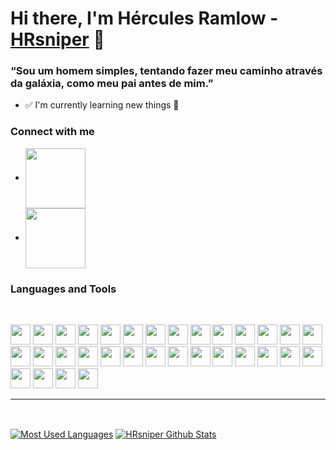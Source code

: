 # Hi there, I'm Hércules Ramlow - [HRsniper][github] 👋

### “Sou um homem simples, tentando fazer meu caminho através da galáxia, como meu pai antes de mim.”

- ✅ I'm currently learning new things 🤯

### Connect with me

- [<img align="center" width="96" src="https://img.shields.io/badge/linkedin-0A66C2?logo=linkedin&style=for-the-badge&logoColor=white" />][linkedin]
- [<img align="center" width="96" src="https://img.shields.io/badge/discord-5865F2?logo=discord&style=for-the-badge&logoColor=white" />][discord]

### Languages and Tools

<br />

[<img height="32" width="32" src="https://cdn.jsdelivr.net/gh/devicons/devicon/icons/vscode/vscode-original.svg" />][discord]
[<img height="32" width="32" src="https://cdn.jsdelivr.net/gh/devicons/devicon/icons/git/git-original.svg" />][github]
[<img height="32" width="32" src="https://cdn.jsdelivr.net/gh/devicons/devicon/icons/github/github-original.svg" />][github]
[<img height="32" width="32" src="https://cdn.jsdelivr.net/gh/devicons/devicon/icons/javascript/javascript-original.svg" />][github]
[<img height="32" width="32" src="https://cdn.jsdelivr.net/gh/devicons/devicon/icons/typescript/typescript-original.svg" />][github]
[<img height="32" width="32" src="https://cdn.jsdelivr.net/gh/devicons/devicon/icons/html5/html5-original.svg" />][github]
[<img height="32" width="32" src="https://cdn.jsdelivr.net/gh/devicons/devicon/icons/css3/css3-original.svg" />][github]
[<img height="32" width="32" src="https://cdn.jsdelivr.net/gh/devicons/devicon/icons/nodejs/nodejs-original.svg" />][github]
[<img height="32" width="32" src="https://cdn.jsdelivr.net/gh/devicons/devicon/icons/react/react-original.svg" />][github]
[<img height="32" width="32" src="https://cdn.jsdelivr.net/gh/devicons/devicon/icons/react/react-original.svg" />][react-native]
[<img height="32" width="32" src="https://cdn.jsdelivr.net/gh/devicons/devicon/icons/sass/sass-original.svg" />][github]
[<img height="32" width="32" src="https://cdn.jsdelivr.net/gh/devicons/devicon/icons/cplusplus/cplusplus-original.svg" />][github]
[<img height="32" width="32" src="https://www.msys2.org/logo.svg" />][git]
[<img height="32" width="32" src="https://cdn.jsdelivr.net/gh/devicons/devicon/icons/gcc/gcc-original.svg" />][github]
[<img height="32" width="32" src="https://cdn.jsdelivr.net/gh/devicons/devicon/icons/elixir/elixir-original.svg" />][github]
[<img height="32" width="32" src="https://cdn.jsdelivr.net/npm/simple-icons@v5/icons/markdown.svg" />][github]
[<img height="32" width="32" src="https://cdn.jsdelivr.net/gh/devicons/devicon/icons/nextjs/nextjs-original.svg" />][github]
[<img height="32" width="32" src="https://cdn.jsdelivr.net/gh/devicons/devicon/icons/docker/docker-original.svg" />][deno]
[<img height="32" width="32" src="https://cdn.jsdelivr.net/gh/devicons/devicon/icons/mongodb/mongodb-original.svg" />][deno]
[<img height="32" width="32" src="https://cdn.jsdelivr.net/gh/devicons/devicon/icons/postgresql/postgresql-original.svg" />][deno]
[<img height="32" width="32" src="https://cdn.jsdelivr.net/npm/simple-icons@v5/icons/sqlite.svg" />][deno]
[<img height="32" width="32" src="https://cdn.jsdelivr.net/gh/devicons/devicon/icons/kubernetes/kubernetes-plain.svg" />][deno]
[<img height="32" width="32" src="https://cdn.jsdelivr.net/npm/simple-icons@v5/icons/opengl.svg" />][deno]
[<img height="32" width="32" src="https://cdn.jsdelivr.net/npm/simple-icons@v5/icons/opencv.svg" />][deno]
[<img height="32" width="32" src="https://cdn.jsdelivr.net/npm/simple-icons@v5/icons/styledcomponents.svg" />][deno]
[<img height="32" width="32" src="https://cdn.jsdelivr.net/gh/devicons/devicon/icons/npm/npm-original-wordmark.svg" />][deno]
[<img height="32" width="32" src="https://cdn.jsdelivr.net/gh/devicons/devicon/icons/yarn/yarn-original.svg" />][deno]
[<img height="32" width="32" src="https://cdn.jsdelivr.net/npm/simple-icons@v5/icons/insomnia.svg" />][deno]
[<img height="32" width="32" src="https://cdn.jsdelivr.net/npm/simple-icons@v5/icons/deno.svg" />][deno]
[<img height="32" width="32" src="https://cdn.jsdelivr.net/npm/simple-icons@v5/icons/windowsterminal.svg" />][deno]
[<img height="32" width="32" src="https://cdn.jsdelivr.net/gh/devicons/devicon/icons/go/go-original-wordmark.svg" />][deno]
[<img height="32" width="32" src="https://cdn.jsdelivr.net/gh/devicons/devicon/icons/apachekafka/apachekafka-original.svg" />][deno]

<!-- [<img height="32" width="32" src="https://cdn.jsdelivr.net/gh/devicons/devicon/icons/python/python-original.svg" />][github] -->
<!-- [<img height="32" width="32" src="https://cdn.jsdelivr.net/gh/devicons/devicon/icons/webpack/webpack-original.svg" />][github] -->
<!-- [<img height="32" width="32" src="https://cdn.jsdelivr.net/gh/devicons/devicon/icons/babel/babel-original.svg" />][github] -->
<!-- [<img height="32" width="32" src="https://cdn.jsdelivr.net/gh/devicons/devicon/icons/rust/rust-plain.svg" />][github] -->
<!-- [<img height="32" width="32" src="https://cdn.jsdelivr.net/gh/devicons/devicon/icons/php/php-original.svg" />][github] -->
<!-- [<img height="32" width="32" src="https://cdn.jsdelivr.net/gh/devicons/devicon/icons/mysql/mysql-original.svg" />][github] -->

---

<!--
<details>
  <summary>:zap: Recent GitHub Activity</summary>
<!--START_SECTION:activity-- >
1.
2.
3.
4.
5.
<!--END_SECTION:activity-- >
</details>
-->

<br />

[<img align="center" alt="Most Used Languages" src="https://github-readme-stats.vercel.app/api/top-langs/?username=HRsniper&layout=compact&theme=dracula&hide_border=true&langs_count=10" />][github]
[<img align="center" alt="HRsniper Github Stats" src="https://github-readme-stats.vercel.app/api?username=HRsniper&show_icons=true&theme=dracula&hide_border=true&count_private=true" />][github]

[github]: https://github.com/HRsniper
[linkedin]: https://www.linkedin.com/in/hercules-ramlow
[discord]: https://discord.com/users/303181522481971200
[javascript]: https://developer.mozilla.org/en-US/docs/Web/JavaScript
[typescript]: https://www.typescriptlang.org/
[react]: https://reactjs.org/
[react-native]: https://reactnative.dev/
[insomnia]: https://insomnia.rest/
[nodejs]: https://nodejs.org/en/
[yarn]: https://yarnpkg.com/
[deno]: https://deno.land/
[sql]: https://www.sqlite.org/
[sqlite]: https://www.sqlite.org/
[mongodb]: https://www.mongodb.com/
[git]: https://git-scm.com/
[terminal]: https://www.gnu.org/software/screen/
[elixir]: https://elixir-lang.org/
[nextjs]: https://nextjs.org/
[rust]: https://www.rust-lang.org/
[php]: https://php.net/
